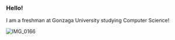### Hello!

<!--
**RitchieFu/ritchiefu** is a ✨ _special_ ✨ repository because its `README.md` (this file) appears on your GitHub profile.

Here are some ideas to get you started:

- 🔭 I’m currently working on ...
- 🌱 I’m currently learning ...
- 👯 I’m looking to collaborate on ...
- 🤔 I’m looking for help with ...
- 💬 Ask me about ...
- 📫 How to reach me: ...
- 😄 Pronouns: ...
- ⚡ Fun fact: ...
-->

I am a freshman at Gonzaga University studying Computer Science!

![IMG_0166](https://user-images.githubusercontent.com/64185930/192167926-1a7bde4d-e0fc-4f86-8ad0-f6612bb8d7ed.JPG)
